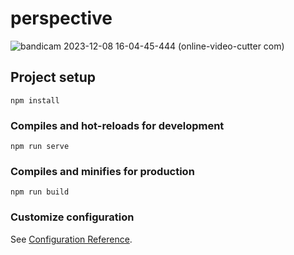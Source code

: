 # perspective

![bandicam 2023-12-08 16-04-45-444 (online-video-cutter com)](https://github.com/SabaSml/perspective-playground/assets/96922526/8bffaa3f-d1c6-4fe8-bbc4-67ea2035f9a0)

## Project setup
```
npm install
```

### Compiles and hot-reloads for development
```
npm run serve
```

### Compiles and minifies for production
```
npm run build
```

### Customize configuration
See [Configuration Reference](https://cli.vuejs.org/config/).
